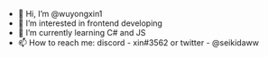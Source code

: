- 👋 Hi, I’m @wuyongxin1
- 👀 I’m interested in frontend developing
- 🌱 I’m currently learning C# and JS
- 📫 How to reach me: discord - xin#3562 or twitter - @seikidaww

<!---
wuyongxin1/wuyongxin1 is a ✨ special ✨ repository because its `README.md` (this file) appears on your GitHub profile.
You can click the Preview link to take a look at your changes.
--->
